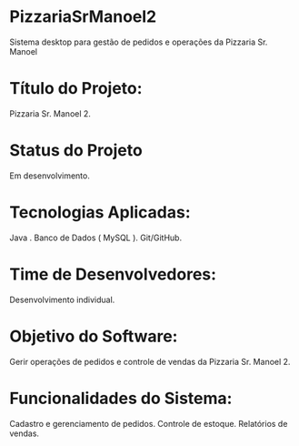 # PizzariaSrManoel2
Sistema desktop para gestão de pedidos e operações da Pizzaria Sr. Manoel

# Título do Projeto: 
Pizzaria Sr. Manoel 2.

# Status do Projeto 
Em desenvolvimento.

# Tecnologias Aplicadas:
Java .
Banco de Dados ( MySQL ).
Git/GitHub.

# Time de Desenvolvedores: 
Desenvolvimento individual.

# Objetivo do Software: 
Gerir operações de pedidos e controle de vendas da Pizzaria Sr. Manoel 2.

# Funcionalidades do Sistema:
Cadastro e gerenciamento de pedidos.
Controle de estoque.
Relatórios de vendas.
